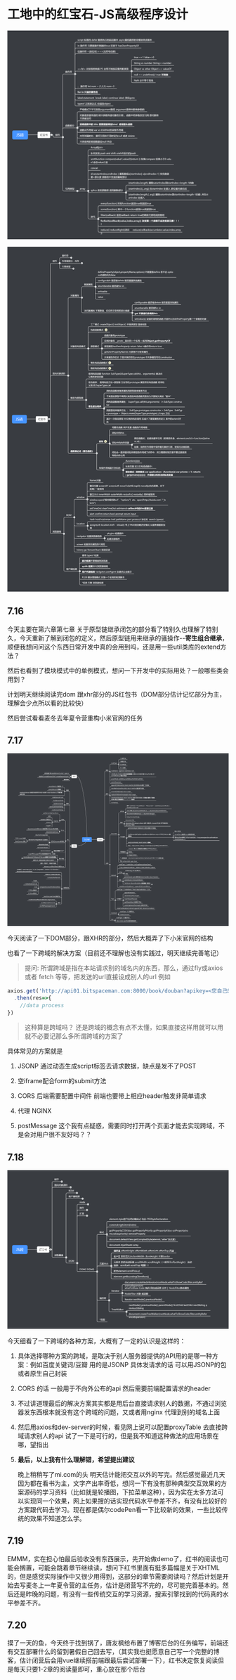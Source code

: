 # 工地中的红宝石-JS高级程序设计


![image](./mindMap/JSstage1.png)

![image](./mindMap/JSstage2.png)

 ## 7.16 

今天主要在第六章第七章 关于原型链继承闭包的部分看了特别久也理解了特别久，今天重新了解到闭包的定义，然后原型链用来继承的骚操作--**寄生组合继承**，顺便我想问问这个东西日常开发中真的会用到吗，还是用一些util类库的extend方法？

然后也看到了模块模式中的单例模式，想问一下开发中的实际用处？一般哪些类会用到？

计划明天继续阅读完dom 跟xhr部分的JS红包书（DOM部分估计记忆部分为主，理解会少点所以看的比较快）

然后尝试看看麦冬去年夏令营重构小米官网的任务



## 7.17

![image](./mindMap/JSstage3.png) 

今天阅读了一下DOM部分，跟XHR的部分，然后大概弄了下小米官网的结构 

也看了一下跨域的解决方案（目前还不理解也没有实践过，明天继续完善笔记）

> 提问: 所谓跨域是指在本站请求别的域名内的东西，那么，通过fly或axios 或者 fetch 等等，把发送的url直接设成别人的url 例如 

```javascript
axios.get('http://api01.bitspaceman.com:8000/book/douban?apikey=<您自己的apikey> ') //假设使用豆瓣api
  .then(res=>{
  	//data process
})
```

>这种算是跨域吗？ 还是跨域的概念有点不太懂，如果直接这样用就可以用就不必要记那么多所谓跨域的方案了



具体常见的方案就是

1. JSONP 通过动态生成script标签去请求数据，缺点是发不了POST

2. 空iframe配合form的submit方法 

3. CORS 后端需要配置中间件 前端也要带上相应header触发非简单请求

4. 代理 NGINX

5. postMessage 这个我有点疑惑，需要同时打开两个页面才能去实现跨域，不是会对用户很不友好吗？？




## 7.18 

![image](./mindMap/JSstage4.png)



今天细看了一下跨域的各种方案，大概有了一定的认识是这样的：

1. 具体选择哪种方案的跨域，是取决于别人服务器提供的API用的是哪一种方案：例如百度关键词/豆瓣 用的是JSONP 具体发请求的话 可以用JSONP的包或者原生自己封装

2. CORS 的话 一般用于不向外公布的api 然后需要前端配置请求的header

3. 不过讲道理最后的解决方案其实都是用后台直接请求别人的数据，不通过浏览器发东西根本就没有这个跨域的问题，又或者用nginx 代理到别的域名上面

4. 然后用axios和dev-server的时候，看见网上说可以配置proxyTable 去直接跨域请求别人的api 试了一下是可行的，但是我不知道这种做法的应用场景在哪，望指出

5. **最后，以上我有什么理解错，希望提出建议**
  
   晚上稍稍写了mi.com的头 明天估计能把交互以外的写完。然后感觉最近几天因为都在看书为主，文字产出率奇低，想问一下有没有那种典型交互效果的方案源码的学习资料（比如就是轮播图，下拉菜单这种），因为实在太多方法可以实现同一个效果，网上如果搜的话实现代码水平参差不齐，有没有比较好的方案跟代码去学习。现在都是偶尔codePen看一下比较新的效果，一些比较传统的效果不知道怎么学。

## 7.19

EMMM，实在担心怕最后验收没有东西展示，先开始做demo了，红书的阅读也可能会搁置，可能会跳着章节继续读，想问下红书里面有挺多篇幅是关于XHTML的，但是感觉实际操作中又很少用得到，这部分的章节需要阅读吗？然后计划是开始去写麦冬上一年夏令营的主任务，估计是闭营写不完的，尽可能完善基本的。然后还是昨晚的问题，有没有一些传统交互的学习资源，搜索引擎找到的代码真的水平参差不齐。



## 7.20

摸了一天的鱼，今天终于找到锅了，唐友枫给布置了博客后台的任务编写，前端还有交互部署什么的留到暑假自己回去写，（其实我也挺愿意自己写一个完整的博客，估计闭营后会用vue继续搭前端跟最后尝试部署一下），红书决定恢复阅读但是每天只要1-2章的阅读量即可，重心放在那个后台
